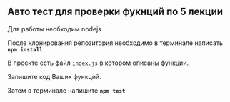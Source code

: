## Авто тест для проверки фукнций по 5 лекции

Для работы необходим nodejs

После клонирования репозитория необходимо в терминале написать **`npm install`**

В проекте есть файл `index.js`  в котором описаны функции.

Запишите код Ваших функций.

Затем в терминале напишите **`npm test`**
